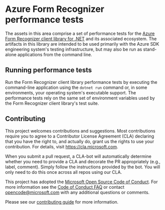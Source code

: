 # Azure Form Recognizer performance tests

The assets in this area comprise a set of performance tests for the [Azure Form Recognizer client library for .NET](https://github.com/Azure/azure-sdk-for-net/tree/main/sdk/formrecognizer/Azure.AI.FormRecognizer) and its associated ecosystem. The artifacts in this library are intended to be used primarily with the Azure SDK engineering system's testing infrastructure, but may also be run as stand-alone applications from the command line.

## Running performance tests

Run the Form Recognizer client library performance tests by executing the command-line application using the `dotnet run` command or, in some environments, your operating system's executable support. The performance tests rely on the same set of environment variables used by the Form Recognizer client library's test suite.

## Contributing

This project welcomes contributions and suggestions.  Most contributions require you to agree to a Contributor License Agreement (CLA) declaring that you have the right to, and actually do, grant us the rights to use your contribution. For details, visit https://cla.microsoft.com.

When you submit a pull request, a CLA-bot will automatically determine whether you need to provide a CLA and decorate the PR appropriately (e.g., label, comment). Simply follow the instructions provided by the bot. You will only need to do this once across all repos using our CLA.

This project has adopted the [Microsoft Open Source Code of Conduct](https://opensource.microsoft.com/codeofconduct/). For more information see the [Code of Conduct FAQ](https://opensource.microsoft.com/codeofconduct/faq/) or contact [opencode@microsoft.com](mailto:opencode@microsoft.com) with any additional questions or comments.

Please see our [contributing guide](https://github.com/Azure/azure-sdk-for-net/blob/main/sdk/eventhub/Azure.Messaging.EventHubs/CONTRIBUTING.md) for more information.


